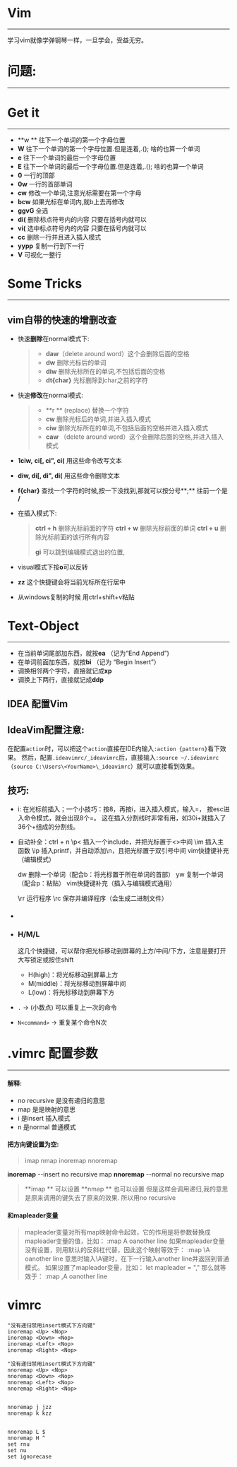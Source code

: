 # Vim

---

学习vim就像学弹钢琴一样，一旦学会，受益无穷。



# 问题:

---




> 

# Get it

---

* **w	** 往下一个单词的第一个字母位置
* **W** 往下一个单词的第一个字母位置.但是连着,.(); 啥的也算一个单词
* **e** 往下一个单词的最后一个字母位置
* **E** 往下一个单词的最后一个字母位置.但是连着,.(); 啥的也算一个单词
* **0** 一行的顶部
* **0w** 一行的首部单词
* **cw** 修改一个单词,注意光标需要在第一个字母
* **bcw** 如果光标在单词内,就b上去再修改
* **ggvG** 全选
* **di(** 删除标点符号内的内容 只要在括号内就可以
* **vi(** 选中标点符号内的内容 只要在括号内就可以
* **cc** 删除一行并且进入插入模式
* **yypp** 复制一行到下一行
* **V** 可视化一整行

# Some Tricks

---

## vim自带的快速的增删改查

* 快速**删除**在normal模式下:

  > * **daw**（delete around word）这个会删除后面的空格
  > * **dw** 删除光标后的单词
  > * **diw** 删除光标所在的单词,不包括后面的空格
  > * **dt{char}** 光标删除到char之前的字符

* 快速**修改**在normal模式:

  > * **r	** (replace) 替换一个字符
  > * **cw** 删除光标后的单词,并进入插入模式
  > * **ciw** 删除光标所在的单词,不包括后面的空格并进入插入模式
  > * **caw** （delete around word）这个会删除后面的空格,并进入插入模式

* **1ciw,** **ci[, ci", ci(** 用这些命令改写文本

* **diw, di[, di", di(** 用这些命令删除文本

* **f{char}** 查找一个字符的时候,按一下没找到,那就可以按分号**;** 往前一个是 **/** 

* 在插入模式下:

  > **ctrl + h** 删除光标前面的字符
  > **ctrl + w** 删除光标前面的单词
  > **ctrl + u** 删除光标前面的该行所有内容
  >
  > **gi** 可以跳到编辑模式退出的位置,

* visual模式下按**o**可以反转

* **zz** 这个快捷键会将当前光标所在行居中

* 从windows复制的时候 用ctrl+shift+v粘贴

# Text-Object

---

* 在当前单词尾部加东西，就按**ea** （记为“End Append”)
* 在单词前面加东西，就按**bi** （记为 “Begin Insert”）
* 调换相邻两个字符，直接就记成**xp**
* 调换上下两行，直接就记成**ddp**







## IDEA 配置Vim

## IdeaVim配置注意:

在配置`action`时，可以把这个`action`直接在IDE内输入`:action {pattern}`看下效果。
 然后，配置`.ideavimrc/_ideavimrc`后，直接输入`:source ~/.ideavimrc`（`source C:\Users\<YourName>\_ideavimrc`）就可以直接看到效果。



## 技巧:

* i: 在光标前插入；一个小技巧：按8，再按i，进入插入模式，输入=， 按esc进入命令模式，就会出现8个=。 这在插入分割线时非常有用，如30i+<esc>就插入了36个+组成的分割线。

* 自动补全：ctrl + n
  \p<  插入一个include，并把光标置于<>中间
  \im  插入主函数
  \ip  插入printf，并自动添加\n，且把光标置于双引号中间
  vim快捷键补充（编辑模式）

  dw  删除一个单词（配合b：将光标置于所在单词的首部）
  yw  复制一个单词（配合p：粘贴）
  vim快捷键补充（插入与编辑模式通用）

  \rr  运行程序
  \rc  保存并编译程序（会生成二进制文件）

* ### 

  

* ### H/M/L

  这几个快捷键，可以帮你把光标移动到屏幕的上方/中间/下方，注意是要打开大写锁定或按住shift

  - H(high)：将光标移动到屏幕上方
  - M(middle)：将光标移动到屏幕中间
  - L(low)：将光标移动到屏幕下方

* `.` → (小数点) 可以重复上一次的命令

* `N<command>` → 重复某个命令N次



# .vimrc 配置参数

---

#### 解释:

* no recursive 是没有递归的意思
* map 是是映射的意思
* i 是insert 插入模式
* n 是normal 普通模式



#### 把方向键设置为空:

>imap <Up> <Nop>
>nmap <Up> <Nop>
>inoremap <Up> <Nop>
>nnoremap <Up> <Nop>

**inoremap**  --insert no recursive map
**nnoremap** --normal no recursive map

> **imap	** 可以设置
> **nmap	** 也可以设置
> 但是这样会调用递归,我的意思是原来调用的键失去了原来的效果.
> 所以用no recursive

#### <Leader>和mapleader变量

>  mapleader变量对所有map映射命令起效，它的作用是将参数<leader>替换成mapleader变量的值，比如：
>  :map <Leader>A oanother line<Esc>
>  如果mapleader变量没有设置，则用默认的反斜杠代替，因此这个映射等效于：
>  :map \A oanother line<Esc>
>  意思时输入\A键时，在下一行输入another line并返回到普通模式。
>  如果设置了mapleader变量，比如：
>  let mapleader = ","
>  那么就等效于：
>  :map ,A oanother line<Esc>


# vimrc

```vim
"没有递归禁用insert模式下方向键"
inoremap <Up> <Nop>
inoremap <Down> <Nop>
inoremap <Left> <Nop>
inoremap <Right> <Nop>

"没有递归禁用insert模式下方向键"
nnoremap <Up> <Nop>
nnoremap <Down> <Nop>
nnoremap <Left> <Nop>
nnoremap <Right> <Nop>


nnoremap j jzz
nnoremap k kzz


nnoremap L $
nnoremap H ^
set rnu
set nu
set ignorecase
```

